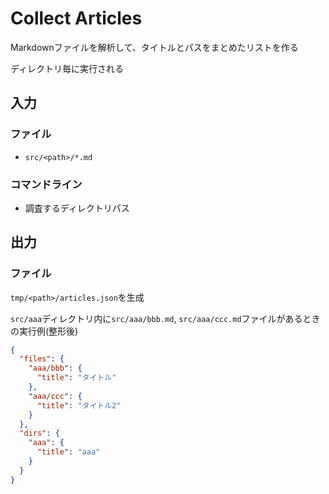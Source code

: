 # Collect Articles

Markdownファイルを解析して、タイトルとパスをまとめたリストを作る

ディレクトリ毎に実行される

## 入力

### ファイル

- `src/<path>/*.md`

### コマンドライン

- 調査するディレクトリパス

## 出力

### ファイル

`tmp/<path>/articles.json`を生成

`src/aaa`ディレクトリ内に`src/aaa/bbb.md`, `src/aaa/ccc.md`ファイルがあるときの実行例(整形後)
```json
{
  "files": {
    "aaa/bbb": {
      "title": "タイトル"
    },
    "aaa/ccc": {
      "title": "タイトル2"
    }
  },
  "dirs": {
    "aaa": {
      "title": "aaa"
    }
  }
}
```
